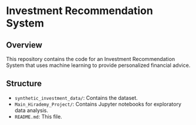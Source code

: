 # Investment Recommendation System

## Overview
This repository contains the code for an Investment Recommendation System that uses machine learning to provide personalized financial advice.
## Structure
- `synthetic_investment_data/`: Contains the dataset.
- `Main_Hirademy_Project/`: Contains Jupyter notebooks for exploratory data analysis.
- `README.md`: This file.
